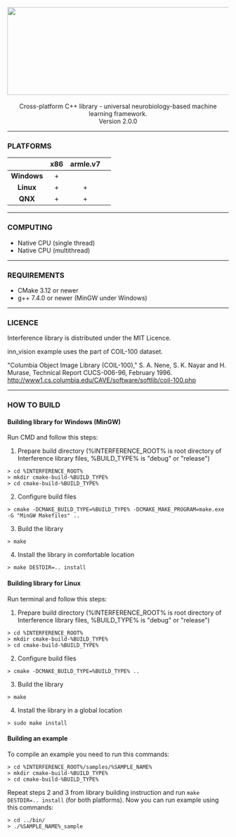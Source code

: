 <p align="center">
  <img width="750" height="200" src="https://nickware.group/repository/products/inn/logo.png"><br><br>
Cross-platform C++ library - universal neurobiology-based machine learning framework.<br>
Version 2.0.0
</p>


----------------------------------------------------------------
### PLATFORMS
|             | x86 | armle.v7 |   |
|:-----------:|:---:|:--------:|:---:|
| **Windows** |  +  |          |   |
|  **Linux**  |  +  |    +     |   |
|   **QNX**   |  +  |    +     |   |

----------------------------------------------------------------
### COMPUTING
- Native CPU (single thread)
- Native CPU (multithread)

----------------------------------------------------------------
### REQUIREMENTS
- CMake 3.12 or newer
- g++ 7.4.0 or newer (MinGW under Windows)

----------------------------------------------------------------
### LICENCE
Interference library is distributed under the MIT Licence.

inn_vision example uses the part of COIL-100 dataset.

"Columbia Object Image Library (COIL-100)," S. A. Nene, S. K. Nayar and H. Murase, Technical Report CUCS-006-96, February 1996.
http://www1.cs.columbia.edu/CAVE/software/softlib/coil-100.php

----------------------------------------------------------------
### HOW TO BUILD
#### Building library for Windows (MinGW)
Run CMD and follow this steps:
1. Prepare build directory (%INTERFERENCE_ROOT% is root directory of Interference library files, %BUILD_TYPE% is "debug" or "release")
```
> cd %INTERFERENCE_ROOT%
> mkdir cmake-build-%BUILD_TYPE%
> cd cmake-build-%BUILD_TYPE%
```
2. Configure build files
```
> cmake -DCMAKE_BUILD_TYPE=%BUILD_TYPE% -DCMAKE_MAKE_PROGRAM=make.exe -G "MinGW Makefiles" ..
```
3. Build the library
```   
> make
```
4. Install the library in comfortable location
```
> make DESTDIR=.. install
```
#### Building library for Linux
Run terminal and follow this steps:
1. Prepare build directory (%INTERFERENCE_ROOT% is root directory of Interference library files, %BUILD_TYPE% is "debug" or "release")
```
> cd %INTERFERENCE_ROOT%
> mkdir cmake-build-%BUILD_TYPE%
> cd cmake-build-%BUILD_TYPE%
```
2. Configure build files
```
> cmake -DCMAKE_BUILD_TYPE=%BUILD_TYPE% ..
```
3. Build the library
```
> make
```
4. Install the library in a global location
```
> sudo make install
```
#### Building an example
To compile an example you need to run this commands:
```
> cd %INTERFERENCE_ROOT%/samples/%SAMPLE_NAME%
> mkdir cmake-build-%BUILD_TYPE%
> cd cmake-build-%BUILD_TYPE%
```
Repeat steps 2 and 3 from library building instruction and run ```make DESTDIR=.. install``` (for both platforms).
Now you can run example using this commands:
```
> cd ../bin/
> ./%SAMPLE_NAME%_sample
```


